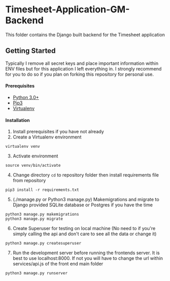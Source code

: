 # Timesheet-Application-GM-Backend

This folder contains the Django built backend for the Timesheet application

## Getting Started

Typically I remove all secret keys and place important information within ENV files but for this application I left everything in. I strongly recommend for you to do so if you plan on forking this repository for personal use.

#### Prerequisites

- [Python 3.0+](https://www.python.org/)
- [Pip3](https://pypi.org/project/pip/)
- [Virtualenv](https://virtualenv.pypa.io/en/latest/)

#### Installation

1.  Install prerequisites if you have not already
2.  Create a Virtualenv environment
```
virtualenv venv
```
3.  Activate environment
```
source venv/bin/activate
```
4.  Change directory `cd` to repository folder then install requirements file from repository
```
pip3 install -r requirements.txt
```
5.  (./manage.py or Python3 manage.py) Makemigrations and migrate to Django provided SQLite database or Postgres if you have the time
```
python3 manage.py makemigrations
python3 manage.py migrate
```
6.  Create Superuser for testing on local machine (No need to if you're simply calling the api and don't care to see all the data or change it)
```
python3 manage.py createsuperuser
```
7.  Run the development server before running the frontends server. It is best to use localhost:8000. If not you will have to change the url within services/api.js of the front end main folder
```
python3 manage.py runserver
```